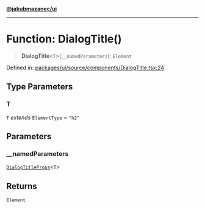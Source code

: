 [**@jakubmazanec/ui**](../README.md)

---

# Function: DialogTitle()

> **DialogTitle**\<`T`\>(`__namedParameters`): `Element`

Defined in:
[packages/ui/source/components/DialogTitle.tsx:24](https://github.com/jakubmazanec/tools/blob/5907d31a071e860d7db8b8a00f698d18fe23e18a/packages/ui/source/components/DialogTitle.tsx#L24)

## Type Parameters

### T

`T` _extends_ `ElementType` = `"h2"`

## Parameters

### \_\_namedParameters

[`DialogTitleProps`](../type-aliases/DialogTitleProps.md)\<`T`\>

## Returns

`Element`
